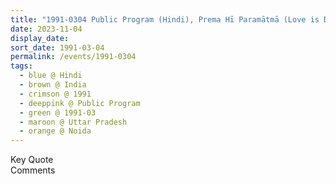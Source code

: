 ```yaml
---
title: "1991-0304 Public Program (Hindi), Prema Hī Paramātmā (Love is Divine), Noida, Uttar Pradesh, India"
date: 2023-11-04
display_date: 
sort_date: 1991-03-04
permalink: /events/1991-0304
tags:
  - blue @ Hindi
  - brown @ India
  - crimson @ 1991
  - deeppink @ Public Program
  - green @ 1991-03
  - maroon @ Uttar Pradesh
  - orange @ Noida
---
```


<wave-list>
  <list-title color="green" width="75">Key Quote</list-title>
  <list-item color="BlanchedAlmond"  width="200"></list-item>
  <list-item color="Lavender"></list-item>
  <list-item color="BlanchedAlmond"></list-item>
</wave-list>

<br>

<wave-list>
  <list-title color="green" width="75">Comments</list-title>
  <list-item color="BlanchedAlmond"  width="200"></list-item>
  <list-item color="Lavender"></list-item>
  <list-item color="BlanchedAlmond"></list-item>
</wave-list>